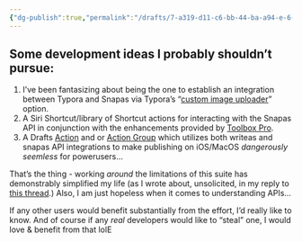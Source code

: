 ```yaml
---
{"dg-publish":true,"permalink":"/drafts/7-a319-d11-c6-bb-44-ba-a94-e-6-e84073-e272-a/","dgHomeLink":true,"dgPassFrontmatter":false}
---
```



## Some development ideas I probably shouldn’t pursue:

1. I’ve been fantasizing about being the one to establish an integration between Typora and Snapas via Typora’s “[custom image uploader](https://support.typora.io/Upload-Image/#upload-automatically-when-insert-images)” option. 
2. A Siri Shortcut/library of Shortcut actions for interacting with the Snapas API in conjunction with the enhancements provided by [Toolbox Pro](https://www.macstories.net/reviews/toolbox-pro-review-a-must-have-companion-utility-for-shortcuts-power-users/).
3. A Drafts [Action](https://docs.getdrafts.com/actions/) and or [Action Group](https://docs.getdrafts.com/docs/actions/action-groups) which utilizes both writeas and snapas API integrations to make publishing on iOS/MacOS _dangerously seemless_ for powerusers…

That’s the thing - working _around_ the limitations of this suite has demonstrably simplified my life (as I wrote about, unsolicited, in my reply to [this thread](https://discuss.write.as/t/add-pictures-to-email-publishing/2777/3).) Also, I am just hopeless when it comes to understanding APIs… 

If any other users would benefit substantially from the effort, I’d really like to know. And of course if any *real* developers would like to “steal” one, I would love & benefit from that lolE